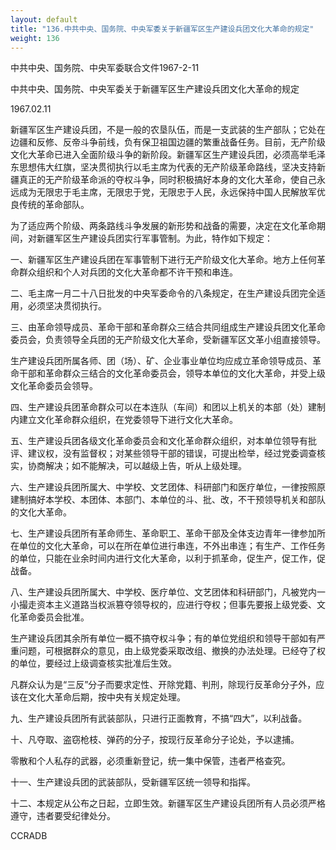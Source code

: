 ```yaml
---
layout: default
title: "136.中共中央、国务院、中央军委关于新疆军区生产建设兵团文化大革命的规定"
weight: 136
---
```


中共中央、国务院、中央军委联合文件1967-2-11

中共中央、国务院、中央军委关于新疆军区生产建设兵团文化大革命的规定

1967.02.11

新疆军区生产建设兵团，不是一般的农垦队伍，而是一支武装的生产部队；它处在边疆和反修、反帝斗争前线，负有保卫祖国边疆的繁重战备任务。目前，无产阶级文化大革命已进入全面阶级斗争的新阶段。新疆军区生产建设兵团，必须高举毛泽东思想伟大红旗，坚决贯彻执行以毛主席为代表的无产阶级革命路线，坚决支持新疆真正的无产阶级革命派的夺权斗争，同时积极搞好本身的文化大革命，使自己永远成为无限忠于毛主席，无限忠于党，无限忠于人民，永远保持中国人民解放军优良传统的革命部队。

为了适应两个阶级、两条路线斗争发展的新形势和战备的需要，决定在文化革命期间，对新疆军区生产建设兵团实行军事管制。为此，特作如下规定：

一、新疆军区生产建设兵团在军事管制下进行无产阶级文化大革命。地方上任何革命群众组织和个人对兵团的文化大革命都不许干预和串连。

二、毛主席一月二十八日批发的中央军委命令的八条规定，在生产建设兵团完全适用，必须坚决贯彻执行。

三、由革命领导成员、革命干部和革命群众三结合共同组成生产建设兵团文化革命委员会，负责领导全兵团的无产阶级文化大革命，受新疆军区文革小组直接领导。

生产建设兵团所属各师、团（场）、矿、企业事业单位均应成立革命领导成员、革命干部和革命群众三结合的文化革命委员会，领导本单位的文化大革命，并受上级文化革命委员会领导。

四、生产建设兵团革命群众可以在本连队（车间）和团以上机关的本部（处）建制内建立文化革命群众组织，在党委领导下进行文化大革命。

五、生产建设兵团各级文化革命委员会和文化革命群众组织，对本单位领导有批评、建议权，没有监督权；对某些领导干部的错误，可提出检举，经过党委调查核实，协商解决；如不能解决，可以越级上告，听从上级处理。

六、生产建设兵团所属大、中学校、文艺团体、科研部门和医疗单位，一律按照原建制搞好本学校、本团体、本部门、本单位的斗、批、改，不干预领导机关和部队的文化大革命。

七、生产建设兵团所有革命师生、革命职工、革命干部及全体支边青年一律参加所在单位的文化大革命，可以在所在单位进行串连，不外出串连；有生产、工作任务的单位，只能在业余时间内进行文化大革命，以利于抓革命，促生产，促工作，促战备。

八、生产建设兵团所属大、中学校、医疗单位、文艺团体和科研部门，凡被党内一小撮走资本主义道路当权派篡夺领导权的，应进行夺权；但事先要报上级党委、文化革命委员会批准。

生产建设兵团其余所有单位一概不搞夺权斗争；有的单位党组织和领导干部如有严重问题，可根据群众的意见，由上级党委采取改组、撤换的办法处理。已经夺了权的单位，要经过上级调查核实批准后生效。

凡群众认为是“三反”分子而要求定性、开除党籍、判刑，除现行反革命分子外，应该在文化大革命后期，按中央有关规定处理。

九、生产建设兵团所有武装部队，只进行正面教育，不搞“四大”，以利战备。

十、凡夺取、盗窃枪枝、弹药的分子，按现行反革命分子论处，予以逮捕。

零散和个人私存的武器，必须重新登记，统一集中保管，违者严格查究。

十一、生产建设兵团的武装部队，受新疆军区统一领导和指挥。

十二、本规定从公布之日起，立即生效。新疆军区生产建设兵团所有人员必须严格遵守，违者要受纪律处分。

CCRADB


